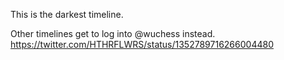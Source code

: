 This is the darkest timeline.

Other timelines get to log into @wuchess instead. https://twitter.com/HTHRFLWRS/status/1352789716266004480